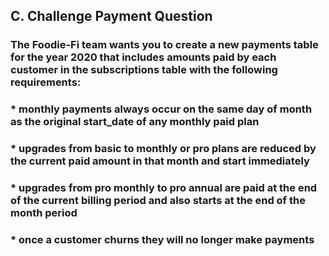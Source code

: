 ## C. Challenge Payment Question

### The Foodie-Fi team wants you to create a new payments table for the year 2020 that includes amounts paid by each customer in the subscriptions table with the following requirements:

### * monthly payments always occur on the same day of month as the original start_date of any monthly paid plan
### * upgrades from basic to monthly or pro plans are reduced by the current paid amount in that month and start immediately
### * upgrades from pro monthly to pro annual are paid at the end of the current billing period and also starts at the end of the month period
### * once a customer churns they will no longer make payments